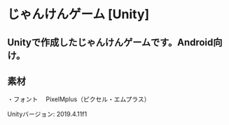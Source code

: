 # じゃんけんゲーム [Unity]

## Unityで作成したじゃんけんゲームです。Android向け。

## 素材

・フォント
　PixelMplus（ピクセル・エムプラス）

Unityバージョン: 2019.4.11f1
